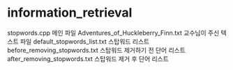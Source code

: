 # information_retrieval

stopwords.cpp
  메인 파일
Adventures_of_Huckleberry_Finn.txt
  교수님이 주신 텍스트 파일
default_stopwords_list.txt
  스탑워드 리스트
before_removing_stopwords.txt
  스탑워드 제거하기 전 단어 리스트
after_removing_stopwords.txt
  스탑워드 제거 후 단어 리스트
